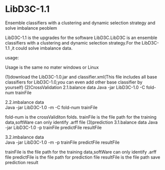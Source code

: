 # LibD3C-1.1
Ensemble classifiers with a clustering and dynamic selection strategy and solve imbalance peoblem

LibD3C-1.1 is the upgrades for the software LibD3C.LibD3C is an ensemble classifiers with a clustering and dynamic selection strategy.For the LibD3C-1.1 ,it could solve imbalance data.

usage:
 
 Usage is the same no mater windows or Linux
 
 (1)download the LibD3C-1.0.jar and classifier.xml(This file includes all base classifiers for LibD3C-1.0,you can even add other base classifier by yourself)
 (2)CrossValidation
 2.1.balance data
    Java -jar LibD3C-1.0 -C fold-num trainFile
    
 2.2.imbalance data    
    Java -jar LibD3C-1.0 -m -C fold-num trainFile
    
fold-num is the crossValiditon folds.
trainFile is the file path for the training data,softWare can only identify .arff file
(3)prediction
 3.1.balance data
    Java -jar LibD3C-1.0 -p trainFile predictFile resultFile
    
 3.2.imbalance data    
    Java -jar LibD3C-1.0 -m -p trainFile predictFile resultFile
    
trainFile is the file path for the training data,softWare can only identify .arff file
predictFile is the file path for prediction file
resultFile is the file path save prediction result

  
